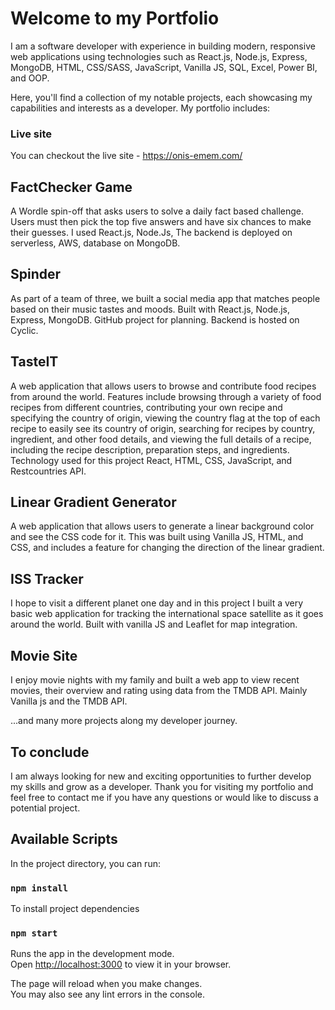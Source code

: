 # Welcome to my Portfolio

I am a software developer with experience in building modern, responsive web applications using technologies such as React.js, Node.js, Express, MongoDB, HTML, CSS/SASS, JavaScript, Vanilla JS, SQL, Excel, Power BI, and OOP.

Here, you'll find a collection of my notable projects, each showcasing my capabilities and interests as a developer. My portfolio includes:

### Live site

You can checkout the live site - https://onis-emem.com/

## FactChecker Game

A Wordle spin-off that asks users to solve a daily fact based challenge. Users must then pick the top five answers and have six chances to make their guesses. I used React.js, Node.Js, The backend is deployed on serverless, AWS, database on MongoDB.

## Spinder

As part of a team of three, we built a social media app that matches people based on their music tastes and moods. Built with React.js, Node.js, Express, MongoDB. GitHub project for planning. Backend is hosted on Cyclic.

## TasteIT

A web application that allows users to browse and contribute food recipes from around the world. Features include browsing through a variety of food recipes from different countries, contributing your own recipe and specifying the country of origin, viewing the country flag at the top of each recipe to easily see its country of origin, searching for recipes by country, ingredient, and other food details, and viewing the full details of a recipe, including the recipe description, preparation steps, and ingredients. Technology used for this project React, HTML, CSS, JavaScript, and Restcountries API.

## Linear Gradient Generator

A web application that allows users to generate a linear background color and see the CSS code for it. This was built using Vanilla JS, HTML, and CSS, and includes a feature for changing the direction of the linear gradient.

## ISS Tracker

I hope to visit a different planet one day and in this project I built a very basic web application for tracking the international space satellite as it goes around the world. Built with vanilla JS and Leaflet for map integration.

## Movie Site

I enjoy movie nights with my family and built a web app to view recent movies, their overview and rating using data from the TMDB API. Mainly Vanilla js and the TMDB API.

...and many more projects along my developer journey.

## To conclude

I am always looking for new and exciting opportunities to further develop my skills and grow as a developer. Thank you for visiting my portfolio and feel free to contact me if you have any questions or would like to discuss a potential project.

## Available Scripts

In the project directory, you can run:

### `npm install`

To install project dependencies

### `npm start`

Runs the app in the development mode.\
Open [http://localhost:3000](http://localhost:3000) to view it in your browser.

The page will reload when you make changes.\
You may also see any lint errors in the console.
